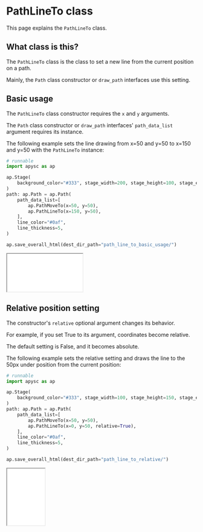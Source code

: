 # PathLineTo class

This page explains the `PathLineTo` class.

## What class is this?

The `PathLineTo` class is the class to set a new line from the current position on a path.

Mainly, the `Path` class constructor or `draw_path` interfaces use this setting.

## Basic usage

The `PathLineTo` class constructor requires the `x` and `y` arguments.

The `Path` class constructor or `draw_path` interfaces' `path_data_list` argument requires its instance.

The following example sets the line drawing from x=50 and y=50 to x=150 and y=50 with the `PathLineTo` instance:

```py
# runnable
import apysc as ap

ap.Stage(
    background_color="#333", stage_width=200, stage_height=100, stage_elem_id="stage"
)
path: ap.Path = ap.Path(
    path_data_list=[
        ap.PathMoveTo(x=50, y=50),
        ap.PathLineTo(x=150, y=50),
    ],
    line_color="#0af",
    line_thickness=5,
)

ap.save_overall_html(dest_dir_path="path_line_to_basic_usage/")
```

<iframe src="static/path_line_to_basic_usage/index.html" width="200" height="100"></iframe>

## Relative position setting

The constructor's `relative` optional argument changes its behavior.

For example, if you set True to its argument, coordinates become relative.

The default setting is False, and it becomes absolute.

The following example sets the relative setting and draws the line to the 50px under position from the current position:

```py
# runnable
import apysc as ap

ap.Stage(
    background_color="#333", stage_width=100, stage_height=150, stage_elem_id="stage"
)
path: ap.Path = ap.Path(
    path_data_list=[
        ap.PathMoveTo(x=50, y=50),
        ap.PathLineTo(x=0, y=50, relative=True),
    ],
    line_color="#0af",
    line_thickness=5,
)

ap.save_overall_html(dest_dir_path="path_line_to_relative/")
```

<iframe src="static/path_line_to_relative/index.html" width="100" height="150"></iframe>